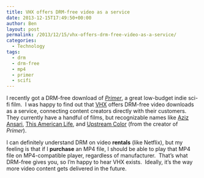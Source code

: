 ```yaml
---
title: VHX offers DRM-free video as a service
date: 2013-12-15T17:49:50+00:00
author: Ben
layout: post
permalink: /2013/12/15/vhx-offers-drm-free-video-as-a-service/
categories:
  - Technology
tags:
  - drm
  - drm-free
  - mp4
  - primer
  - scifi
---
```

I recently got a DRM-free download of [_Primer_](http://erbpfilm.com/film/primer), a great low-budget indie sci-fi film.  I was happy to find out that [VHX](http://www.vhx.tv/) offers DRM-free video downloads as a service, connecting content creators directly with their customers.  They currently have a handful of films, but recognizable names like [Aziz Ansari](http://azizansari.com/), [This American Life](http://live.thisamericanlife.org/), and [Upstream Color](http://erbpfilm.com/film/upstreamcolor) (from the creator of _Primer_).

I can definitely understand DRM on video **rentals** (like Netflix), but my feeling is that if I **purchase** an MP4 file, I should be able to play that MP4 file on MP4-compatible player, regardless of manufacturer.  That&#8217;s what DRM-free gives you, so I&#8217;m happy to hear VHX exists.  Ideally, it&#8217;s the way more video content gets delivered in the future.